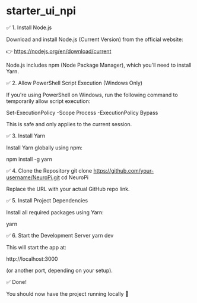# starter_ui_npi

✅ 1. Install Node.js

Download and install Node.js (Current Version) from the official website:

👉 https://nodejs.org/en/download/current

Node.js includes npm (Node Package Manager), which you'll need to install Yarn.

✅ 2. Allow PowerShell Script Execution (Windows Only)

If you're using PowerShell on Windows, run the following command to temporarily allow script execution:

Set-ExecutionPolicy -Scope Process -ExecutionPolicy Bypass


This is safe and only applies to the current session.

✅ 3. Install Yarn

Install Yarn globally using npm:

npm install -g yarn

✅ 4. Clone the Repository
git clone https://github.com/your-username/NeuroPi.git
cd NeuroPi


Replace the URL with your actual GitHub repo link.

✅ 5. Install Project Dependencies

Install all required packages using Yarn:

yarn

✅ 6. Start the Development Server
yarn dev


This will start the app at:

http://localhost:3000


(or another port, depending on your setup).

✅ Done!

You should now have the project running locally 🎉